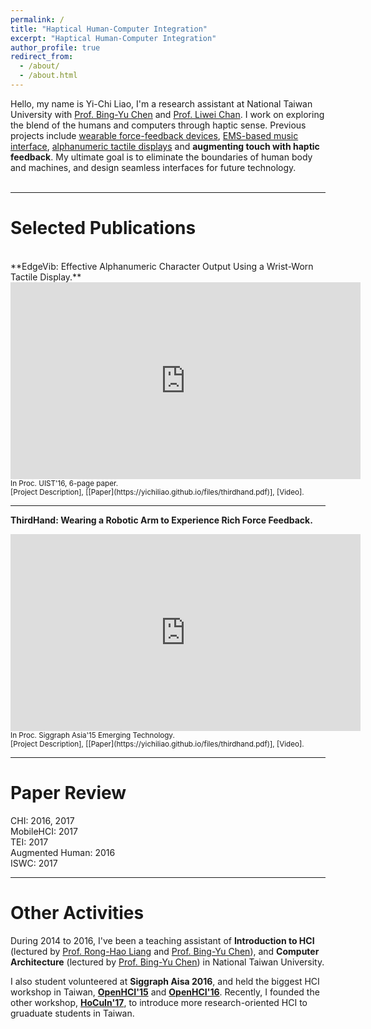 ```yaml
---
permalink: /
title: "Haptical Human-Computer Integration"
excerpt: "Haptical Human-Computer Integration"
author_profile: true
redirect_from: 
  - /about/
  - /about.html
---
```



Hello, my name is Yi-Chi Liao, I'm a research assistant at National Taiwan University with [Prof. Bing-Yu Chen](https://www.cmlab.csie.ntu.edu.tw/~robin/) and [Prof. Liwei Chan](http://people.cs.nctu.edu.tw/~liweichan/). I work on exploring the blend of the humans and computers through haptic sense. Previous projects include [wearable force-feedback devices](https://yichiliao.github.io/portfolio/5-thirdhand/), [EMS-based music interface](https://yichiliao.github.io/portfolio/4-emsairguitar/), [alphanumeric tactile displays](https://yichiliao.github.io/portfolio/3-edgevib/) and **augmenting touch with haptic feedback**. My ultimate goal is to eliminate the boundaries of human body and machines, and design seamless interfaces for future technology. 
<br><br>

------

Selected Publications
======

<br>
**EdgeVib: Effective Alphanumeric Character Output Using a Wrist-Worn Tactile Display.** <br>
<iframe width="560" height="315" src="https://www.youtube.com/embed/Q_2owlSeDg4" frameborder="0" allowfullscreen></iframe>
<small>In Proc. UIST'16, 6-page paper. <br>
[Project Description], [[Paper](https://yichiliao.github.io/files/thirdhand.pdf)], [Video]. </small>

------

**ThirdHand: Wearing a Robotic Arm to Experience Rich Force Feedback.**<br> 

<iframe width="560" height="315" src="https://www.youtube.com/embed/--0zCqyv7tE" frameborder="0" allowfullscreen></iframe>
<small>In Proc. Siggraph Asia'15 Emerging Technology.<br>
[Project Description], [[Paper](https://yichiliao.github.io/files/thirdhand.pdf)], [Video]. </small>

------



Paper Review
======

CHI: 2016, 2017<br>
MobileHCI: 2017 <br>
TEI: 2017<br>
Augmented Human: 2016<br>
ISWC: 2017

------

Other Activities
======

During 2014 to 2016, I've been a teaching assistant of **Introduction to HCI** (lectured by [Prof. Rong-Hao Liang](http://www.cmlab.csie.ntu.edu.tw/~howieliang/) and [Prof. Bing-Yu Chen](https://www.cmlab.csie.ntu.edu.tw/~robin/)), and **Computer Architecture** (lectured by [Prof. Bing-Yu Chen](https://www.cmlab.csie.ntu.edu.tw/~robin/)) in National Taiwan University.

I also student volunteered at **Siggraph Aisa 2016**, and held the biggest HCI workshop in Taiwan, **[OpenHCI'15](http://www.openhci.com/2015/index.html)** and **[OpenHCI'16](http://www.openhci.com/2016/index.html)**. Recently, I founded the other workshop, **[HoCuIn'17](https://hocuin2017.wordpress.com/)**, to introduce more research-oriented HCI to gruaduate students in Taiwan.
